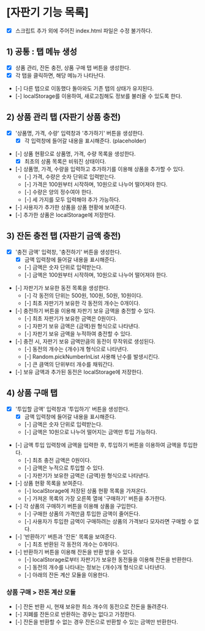 # [자판기 기능 목록]

- [x] 스크립트 추가 외에 주어진 index.html 파일은 수정 불가하다.

## 1) 공통 : 탭 메뉴 생성

- [x] 상품 관리, 잔돈 충전, 상품 구매 탭 버튼을 생성한다.
- [x] 각 탭을 클릭하면, 해당 메뉴가 나타난다.
- [-] 다른 탭으로 이동했다 돌아와도 기존 탭의 상태가 유지된다.
- [-] localStorage를 이용하여, 새로고침해도 정보를 불러올 수 있도록 한다.

## 2) 상품 관리 탭 (자판기 상품 충전)

- [x] '상품명, 가격, 수량' 입력창과 '추가하기' 버튼을 생성한다.
  - [x] 각 입력창에 들어갈 내용을 표시해준다. (placeholder)
- [-] 상품 현황으로 상품명, 가격, 수량 목록을 생성한다.
  - [x] 최초의 상품 목록은 비워진 상태이다.
- [-] 상품명, 가격, 수량을 입력하고 추가하기를 이용해 상품을 추가할 수 있다.
  - [-] 가격, 수량은 숫자 단위로 입력받는다.
  - [-] 가격은 100원부터 시작하며, 10원으로 나누어 떨어져야 한다.
  - [-] 수량은 양의 정수여야 한다.
  - [-] 세 가지를 모두 입력해야 추가 가능하다.
- [-] 사용자가 추가한 상품을 상품 현황에 보여준다.
- [-] 추가한 상품은 localStorage에 저장한다.

## 3) 잔돈 충전 탭 (자판기 금액 충전)

- [x] '충전 금액' 입력창, '충전하기' 버튼을 생성한다.
  - [x] 금액 입력창에 들어갈 내용을 표시해준다.
  - [-] 금액은 숫자 단위로 입력받는다.
  - [-] 금액은 100원부터 시작하며, 10원으로 나누어 떨어져야 한다.
- [-] 자판기가 보유한 동전 목록을 생성한다.
  - [-] 각 동전의 단위는 500원, 100원, 50원, 10원이다.
  - [-] 최초 자판기가 보유한 각 동전의 개수는 0개이다.
- [-] 충전하기 버튼을 이용해 자판기 보유 금액을 충전할 수 있다.
  - [-] 최초 자판기가 보유한 금액은 0원이다.
  - [-] 자판기 보유 금액은 {금액}원 형식으로 나타낸다.
  - [-] 자판기 보유 금액을 누적하여 충전할 수 있다.
- [-] 충전 시, 자판기 보유 금액만큼의 동전이 무작위로 생성된다.
  - [-] 동전의 개수는 {개수}개 형식으로 나타낸다.
  - [-] Random.pickNumberInList 사용해 난수를 발생시킨다.
  - [-] 큰 큼액의 단위부터 개수를 채워간다.
- [-] 보유 금액과 추가된 동전은 localStorage에 저장한다.

## 4) 상품 구매 탭

- [x] '투입할 금액' 입력창과 '투입하기' 버튼을 생성한다.
  - [x] 금액 입력창에 들어갈 내용을 표시해준다.
  - [-] 금액은 숫자 단위로 입력받는다.
  - [-] 금액은 10원으로 나누어 떨어지는 금액만 투입 가능하다.
- [-] 금액 투입 입력창에 금액을 입력한 후, 투입하기 버튼을 이용하여 금액을 투입한다.
  - [-] 최초 충전 금액은 0원이다.
  - [-] 금액은 누적으로 투입할 수 있다.
  - [-] 자판기가 보유한 금액은 {금액}원 형식으로 나타낸다.
- [-] 상품 현황 목록을 보여준다.
  - [-] localStorage에 저장된 상품 현황 목록을 가져온다.
  - [-] 가져온 목록의 가장 오른쪽 열에 '구매하기' 버튼을 추가한다.
- [-] 각 상품의 구매하기 버튼을 이용해 상품을 구입한다.
  - [-] 구매한 상품의 가격만큼 투입한 금액이 줄어든다.
  - [-] 사용자가 투입한 금액이 구매하려는 상품의 가격보다 모자라면 구매할 수 없다.
- [-] '반환하기' 버튼과 '잔돈' 목록을 보여준다.
  - [-] 최초 반환된 각 동전의 개수는 0개이다.
- [-] 반환하기 버튼을 이용해 잔돈을 반환 받을 수 있다.
  - [-] localStorage로부터 자판기가 보유한 동전들을 이용해 잔돈을 반환한다.
  - [-] 동전의 개수를 나타내는 정보는 {개수}개 형식으로 나타낸다.
  - [-] 아래의 잔돈 계산 모듈을 이용한다.

### 상품 구매 > 잔돈 계산 모듈

- [-] 잔돈 반환 시, 현재 보유한 최소 개수의 동전으로 잔돈을 돌려준다.
- [-] 지폐를 잔돈으로 반환하는 경우는 없다고 가정한다.
- [-] 잔돈을 반환할 수 없는 경우 잔돈으로 반환할 수 있는 금액만 반환한다.
